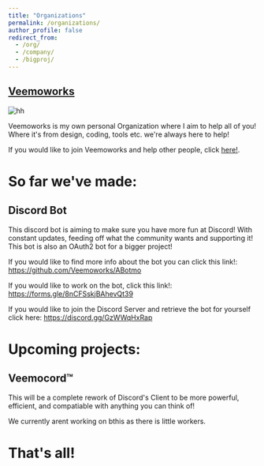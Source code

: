 ```yaml
---
title: "Organizations"
permalink: /organizations/
author_profile: false
redirect_from:
  - /org/
  - /company/
  - /bigproj/
---
```


## [Veemoworks](https://github.com/Veemoworks)

![hh](https://github.com/user-attachments/assets/3672bc61-fe1a-4f94-bf99-c820dc54a7d5)

Veemoworks is my own personal Organization where I aim to help all of you! Where it's from design, coding, tools etc. we're always here to help!

If you would like to join Veemoworks and help other people, click [here!](https://forms.gle/8nCFSskjBAhevQt39).


# So far we've made:

## Discord Bot
This discord bot is aiming to make sure you have more fun at Discord! With constant updates, feeding off what the community wants and supporting it! This bot is also an OAuth2 bot for a bigger project!

If you would like to find more info about the bot you can click this link!: https://github.com/Veemoworks/ABotmo

If you would like to work on the bot, click this link!: https://forms.gle/8nCFSskjBAhevQt39

If you would like to join the Discord Server and retrieve the bot for yourself click here: https://discord.gg/GzWWqHxRap


# Upcoming projects:

## Veemocord™
This will be a complete rework of Discord's Client to be more powerful, efficient, and compatiable with anything you can think of!

We currently arent working on bthis as there is little workers.



That's all!
======
